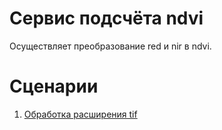 # Сервис подсчёта ndvi

Осуществляет преобразование red и nir в ndvi.

# Сценарии

1) [Обработка расширения tif](docs/tif.md)
